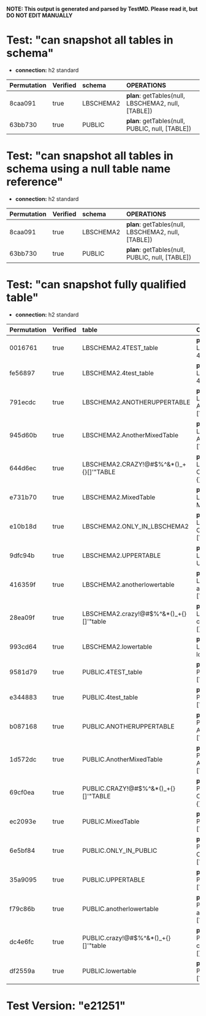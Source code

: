 **NOTE: This output is generated and parsed by TestMD. Please read it, but DO NOT EDIT MANUALLY**

# Test: "can snapshot all tables in schema" #

- **connection:** h2 standard

| Permutation | Verified | schema    | OPERATIONS
| :---------- | :------- | :-------- | :------
| 8caa091     | true     | LBSCHEMA2 | **plan**: getTables(null, LBSCHEMA2, null, [TABLE])
| 63bb730     | true     | PUBLIC    | **plan**: getTables(null, PUBLIC, null, [TABLE])

# Test: "can snapshot all tables in schema using a null table name reference" #

- **connection:** h2 standard

| Permutation | Verified | schema    | OPERATIONS
| :---------- | :------- | :-------- | :------
| 8caa091     | true     | LBSCHEMA2 | **plan**: getTables(null, LBSCHEMA2, null, [TABLE])
| 63bb730     | true     | PUBLIC    | **plan**: getTables(null, PUBLIC, null, [TABLE])

# Test: "can snapshot fully qualified table" #

- **connection:** h2 standard

| Permutation | Verified | table                                   | OPERATIONS
| :---------- | :------- | :-------------------------------------- | :------
| 0016761     | true     | LBSCHEMA2.4TEST_table                   | **plan**: getTables(null, LBSCHEMA2, 4TEST\_table, [TABLE])
| fe56897     | true     | LBSCHEMA2.4test_table                   | **plan**: getTables(null, LBSCHEMA2, 4test\_table, [TABLE])
| 791ecdc     | true     | LBSCHEMA2.ANOTHERUPPERTABLE             | **plan**: getTables(null, LBSCHEMA2, ANOTHERUPPERTABLE, [TABLE])
| 945d60b     | true     | LBSCHEMA2.AnotherMixedTable             | **plan**: getTables(null, LBSCHEMA2, AnotherMixedTable, [TABLE])
| 644d6ec     | true     | LBSCHEMA2.CRAZY!@#\$%^&*()_+{}[]'"TABLE | **plan**: getTables(null, LBSCHEMA2, CRAZY!@#\\$\%^&*()\_+{}[]'"TABLE, [TABLE])
| e731b70     | true     | LBSCHEMA2.MixedTable                    | **plan**: getTables(null, LBSCHEMA2, MixedTable, [TABLE])
| e10b18d     | true     | LBSCHEMA2.ONLY_IN_LBSCHEMA2             | **plan**: getTables(null, LBSCHEMA2, ONLY\_IN\_LBSCHEMA2, [TABLE])
| 9dfc94b     | true     | LBSCHEMA2.UPPERTABLE                    | **plan**: getTables(null, LBSCHEMA2, UPPERTABLE, [TABLE])
| 416359f     | true     | LBSCHEMA2.anotherlowertable             | **plan**: getTables(null, LBSCHEMA2, anotherlowertable, [TABLE])
| 28ea09f     | true     | LBSCHEMA2.crazy!@#\$%^&*()_+{}[]'"table | **plan**: getTables(null, LBSCHEMA2, crazy!@#\\$\%^&*()\_+{}[]'"table, [TABLE])
| 993cd64     | true     | LBSCHEMA2.lowertable                    | **plan**: getTables(null, LBSCHEMA2, lowertable, [TABLE])
| 9581d79     | true     | PUBLIC.4TEST_table                      | **plan**: getTables(null, PUBLIC, 4TEST\_table, [TABLE])
| e344883     | true     | PUBLIC.4test_table                      | **plan**: getTables(null, PUBLIC, 4test\_table, [TABLE])
| b087168     | true     | PUBLIC.ANOTHERUPPERTABLE                | **plan**: getTables(null, PUBLIC, ANOTHERUPPERTABLE, [TABLE])
| 1d572dc     | true     | PUBLIC.AnotherMixedTable                | **plan**: getTables(null, PUBLIC, AnotherMixedTable, [TABLE])
| 69cf0ea     | true     | PUBLIC.CRAZY!@#\$%^&*()_+{}[]'"TABLE    | **plan**: getTables(null, PUBLIC, CRAZY!@#\\$\%^&*()\_+{}[]'"TABLE, [TABLE])
| ec2093e     | true     | PUBLIC.MixedTable                       | **plan**: getTables(null, PUBLIC, MixedTable, [TABLE])
| 6e5bf84     | true     | PUBLIC.ONLY_IN_PUBLIC                   | **plan**: getTables(null, PUBLIC, ONLY\_IN\_PUBLIC, [TABLE])
| 35a9095     | true     | PUBLIC.UPPERTABLE                       | **plan**: getTables(null, PUBLIC, UPPERTABLE, [TABLE])
| f79c86b     | true     | PUBLIC.anotherlowertable                | **plan**: getTables(null, PUBLIC, anotherlowertable, [TABLE])
| dc4e6fc     | true     | PUBLIC.crazy!@#\$%^&*()_+{}[]'"table    | **plan**: getTables(null, PUBLIC, crazy!@#\\$\%^&*()\_+{}[]'"table, [TABLE])
| df2559a     | true     | PUBLIC.lowertable                       | **plan**: getTables(null, PUBLIC, lowertable, [TABLE])

# Test Version: "e21251" #